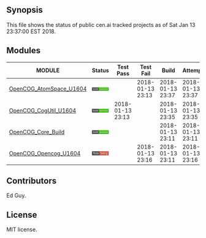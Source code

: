 
## Synopsis

This file shows the status of public cen.ai tracked projects as of Sat Jan 13 23:37:00 EST 2018.

## Modules 

| MODULE | Status | Test Pass | Test Fail| Build | Attempt|
| --- | --- | --- | --- | ---  | --- |
| [OpenCOG_AtomSpace_U1604](jobs/OpenCOG_AtomSpace_U1604.log) | ![Status](/images/BUILDPASS.svg) |  | 2018-01-13 23:13 | 2018-01-13 23:37  | 2018-01-13 23:37 |
| [OpenCOG_CogUtil_U1604](jobs/OpenCOG_CogUtil_U1604.log) | ![Status](/images/BUILDPASS.svg) | 2018-01-13 23:13 |  | 2018-01-13 23:35  | 2018-01-13 23:35 |
| [OpenCOG_Core_Build](jobs/OpenCOG_Core_Build.log) | ![Status](/images/BUILDPASS.svg) |  |  | 2018-01-13 23:11  | 2018-01-13 23:11 |
| [OpenCOG_Opencog_U1604](jobs/OpenCOG_Opencog_U1604.log) | ![Status](/images/TESTFAIL.svg) |  | 2018-01-13 23:16 | 2018-01-13 23:11  | 2018-01-13 23:16 |

## Contributors

Ed Guy.

## License

MIT license. 

